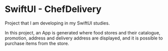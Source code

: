 # SwiftUI - ChefDelivery

Project that I am developing in my SwiftUI studies.

In this project, an App is generated where food stores and their catalogue, promotion, address and delivery address are displayed, and it is possible to purchase items from the store.
